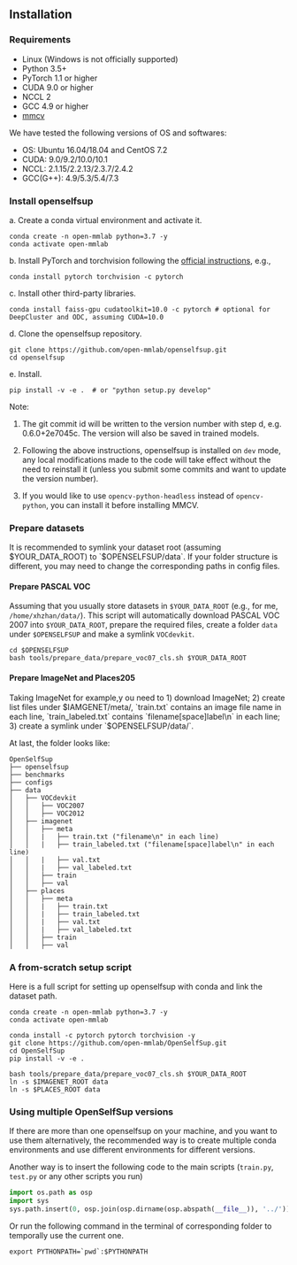 ## Installation

### Requirements

- Linux (Windows is not officially supported)
- Python 3.5+
- PyTorch 1.1 or higher
- CUDA 9.0 or higher
- NCCL 2
- GCC 4.9 or higher
- [mmcv](https://github.com/open-mmlab/mmcv)

We have tested the following versions of OS and softwares:

- OS: Ubuntu 16.04/18.04 and CentOS 7.2
- CUDA: 9.0/9.2/10.0/10.1
- NCCL: 2.1.15/2.2.13/2.3.7/2.4.2
- GCC(G++): 4.9/5.3/5.4/7.3

### Install openselfsup

a. Create a conda virtual environment and activate it.

```shell
conda create -n open-mmlab python=3.7 -y
conda activate open-mmlab
```

b. Install PyTorch and torchvision following the [official instructions](https://pytorch.org/), e.g.,

```shell
conda install pytorch torchvision -c pytorch
```

c. Install other third-party libraries.

```shell
conda install faiss-gpu cudatoolkit=10.0 -c pytorch # optional for DeepCluster and ODC, assuming CUDA=10.0
```

d. Clone the openselfsup repository.

```shell
git clone https://github.com/open-mmlab/openselfsup.git
cd openselfsup
```

e. Install.

```shell
pip install -v -e .  # or "python setup.py develop"
```

Note:

1. The git commit id will be written to the version number with step d, e.g. 0.6.0+2e7045c. The version will also be saved in trained models.

2. Following the above instructions, openselfsup is installed on `dev` mode, any local modifications made to the code will take effect without the need to reinstall it (unless you submit some commits and want to update the version number).

3. If you would like to use `opencv-python-headless` instead of `opencv-python`,
you can install it before installing MMCV.


### Prepare datasets

It is recommended to symlink your dataset root (assuming $YOUR_DATA_ROOT) to `$OPENSELFSUP/data`.
If your folder structure is different, you may need to change the corresponding paths in config files.

#### Prepare PASCAL VOC

Assuming that you usually store datasets in `$YOUR_DATA_ROOT` (e.g., for me, `/home/xhzhan/data/`).
This script will automatically download PASCAL VOC 2007 into `$YOUR_DATA_ROOT`, prepare the required files, create a folder `data` under `$OPENSELFSUP` and make a symlink `VOCdevkit`.

```shell
cd $OPENSELFSUP
bash tools/prepare_data/prepare_voc07_cls.sh $YOUR_DATA_ROOT
```

#### Prepare ImageNet and Places205

Taking ImageNet for example,y ou need to 1) download ImageNet; 2) create list files under $IAMGENET/meta/, `train.txt` contains an image file name in each line, `train_labeled.txt` contains `filename[space]label\n` in each line; 3) create a symlink under `$OPENSELFSUP/data/`.

At last, the folder looks like:

```
OpenSelfSup
├── openselfsup
├── benchmarks
├── configs
├── data
│   ├── VOCdevkit
│   │   ├── VOC2007
│   │   ├── VOC2012
│   ├── imagenet
│   │   ├── meta
│   │   |   ├── train.txt ("filename\n" in each line)
│   │   |   ├── train_labeled.txt ("filename[space]label\n" in each line)
│   │   |   ├── val.txt
│   │   |   ├── val_labeled.txt
│   │   ├── train
│   │   ├── val
│   ├── places
│   │   ├── meta
│   │   |   ├── train.txt
│   │   |   ├── train_labeled.txt
│   │   |   ├── val.txt
│   │   |   ├── val_labeled.txt
│   │   ├── train
│   │   ├── val
```

### A from-scratch setup script

Here is a full script for setting up openselfsup with conda and link the dataset path.

```shell
conda create -n open-mmlab python=3.7 -y
conda activate open-mmlab

conda install -c pytorch pytorch torchvision -y
git clone https://github.com/open-mmlab/OpenSelfSup.git
cd OpenSelfSup
pip install -v -e .

bash tools/prepare_data/prepare_voc07_cls.sh $YOUR_DATA_ROOT
ln -s $IMAGENET_ROOT data
ln -s $PLACES_ROOT data
```

### Using multiple OpenSelfSup versions

If there are more than one openselfsup on your machine, and you want to use them alternatively, the recommended way is to create multiple conda environments and use different environments for different versions.

Another way is to insert the following code to the main scripts (`train.py`, `test.py` or any other scripts you run)
```python
import os.path as osp
import sys
sys.path.insert(0, osp.join(osp.dirname(osp.abspath(__file__)), '../'))
```

Or run the following command in the terminal of corresponding folder to temporally use the current one.
```shell
export PYTHONPATH=`pwd`:$PYTHONPATH
```
